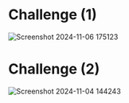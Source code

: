 # Challenge (1)

![Screenshot 2024-11-06 175123](https://github.com/user-attachments/assets/ea55925b-8844-45d6-a899-eac248a4c7a6)

# Challenge (2)

![Screenshot 2024-11-04 144243](https://github.com/user-attachments/assets/5ca3a309-fa5d-469b-8b64-b8f7b827c59c)
